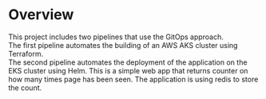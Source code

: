 <h1>Overview</h1>

This project includes two pipelines that use the GitOps approach.<br />
The first pipeline automates the building of an AWS AKS cluster using Terraform.<br />
The second pipeline automates the deployment of the application on the EKS cluster using Helm.
This is a simple web app that returns counter on how many times page has been seen. The application is using redis to store the count.
